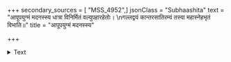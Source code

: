 +++
secondary_sources = [ "MSS_4952",]
jsonClass = "Subhaashita"
text = "आपूपयुग्मं मदनस्स्य धात्रा विनिर्मितं वल्युपहारहेतोः।  \nगल्लद्वयं कान्तरसातिरम्यं तस्या महास्नेहभृतं विभाति॥"
title = "आपूपयुग्मं मदनस्स्य"

+++

<details><summary>Text</summary>

आपूपयुग्मं मदनस्स्य धात्रा विनिर्मितं वल्युपहारहेतोः।  
गल्लद्वयं कान्तरसातिरम्यं तस्या महास्नेहभृतं विभाति॥
</details>
